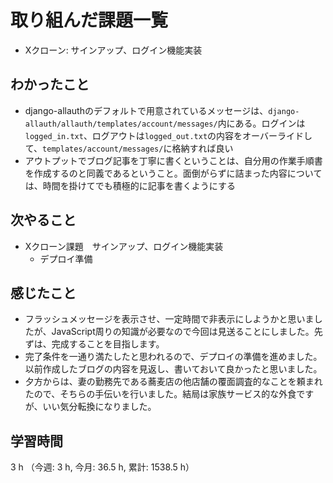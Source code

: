 # 取り組んだ課題一覧
- Xクローン: サインアップ、ログイン機能実装

## わかったこと
- django-allauthのデフォルトで用意されているメッセージは、`django-allauth/allauth/templates/account/messages/`内にある。ログインは`logged_in.txt`、ログアウトは`logged_out.txt`の内容をオーバーライドして、`templates/account/messages/`に格納すれば良い
- アウトプットでブログ記事を丁寧に書くということは、自分用の作業手順書を作成するのと同義であるということ。面倒がらずに詰まった内容については、時間を掛けてでも積極的に記事を書くようにする    
    
## 次やること
- Xクローン課題　サインアップ、ログイン機能実装
    - デプロイ準備  

## 感じたこと
- フラッシュメッセージを表示させ、一定時間で非表示にしようかと思いましたが、JavaScript周りの知識が必要なので今回は見送ることにしました。先ずは、完成することを目指します。
- 完了条件を一通り満たしたと思われるので、デプロイの準備を進めました。以前作成したブログの内容を見返し、書いておいて良かったと思いました。
- 夕方からは、妻の勤務先である蕎麦店の他店舗の覆面調査的なことを頼まれたので、そちらの手伝いを行いました。結局は家族サービス的な外食ですが、いい気分転換になりました。

## 学習時間
3 h （今週: 3 h, 今月: 36.5 h, 累計: 1538.5 h）
